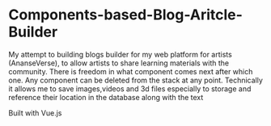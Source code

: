 # Components-based-Blog-Aritcle-Builder
My attempt to building blogs builder for my web platform for artists (AnanseVerse), to allow artists to share learning materials with the community. There is freedom in what component comes next after which one. Any component can be deleted from the stack at any point. Technically it allows me to save images,videos and 3d files especially to storage and reference their location in the database along with the text

Built with Vue.js
